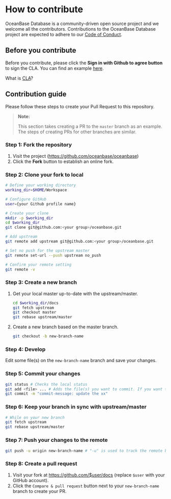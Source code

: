 # How to contribute

OceanBase Database is a community-driven open source project and we welcome all the contributors. Contributions to the OceanBase Database project are expected to adhere to our [Code of Conduct](CODE_OF_CONDUCT.md).

## Before you contribute

Before you contribute, please click the **Sign in with Github to agree button** to sign the CLA. You can find an example [here](https://cla-assistant.io/oceanbase/oceanbase?pullRequest=4).

What is [CLA](https://en.wikipedia.org/wiki/Contributor_License_Agreement)?

## Contribution guide

Please follow these steps to create your Pull Request to this repository.

> **Note:**
>
> This section takes creating a PR to the `master` branch as an example. The steps of creating PRs for other branches are similar.

### Step 1: Fork the repository

1. Visit the project (https://github.com/oceanbase/oceanbase)
2. Click the **Fork** button to establish an online fork.

### Step 2: Clone your fork to local

```bash
# Define your working directory
working_dir=$HOME/Workspace

# Configure GitHub
user={your Github profile name}

# Create your clone
mkdir -p $working_dir
cd $working_dir
git clone git@github.com:<your group>/oceanbase.git

# Add upstream
git remote add upstream git@github.com:<your group>/oceanbase.git

# Set no push for the upstream master
git remote set-url --push upstream no_push

# Confirm your remote setting
git remote -v
```

### Step 3: Create a new branch

1. Get your local master up-to-date with the upstream/master.

    ```bash
    cd $working_dir/docs
    git fetch upstream
    git checkout master
    git rebase upstream/master
    ```

2. Create a new branch based on the master branch.

    ```bash
    git checkout -b new-branch-name
    ```

### Step 4: Develop

Edit some file(s) on the `new-branch-name` branch and save your changes.

### Step 5: Commit your changes

```bash
git status # Checks the local status
git add <file> ... # Adds the file(s) you want to commit. If you want to commit all changes, you can directly use `git add.`
git commit -m "commit-message: update the xx"
```

### Step 6: Keep your branch in sync with upstream/master

```bash
# While on your new branch
git fetch upstream
git rebase upstream/master
```

### Step 7: Push your changes to the remote

```bash
git push -u origin new-branch-name # "-u" is used to track the remote branch from the origin
```

### Step 8: Create a pull request

1. Visit your fork at <https://github.com/$user/docs> (replace `$user` with your GitHub account).
2. Click the `Compare & pull request` button next to your `new-branch-name` branch to create your PR.
